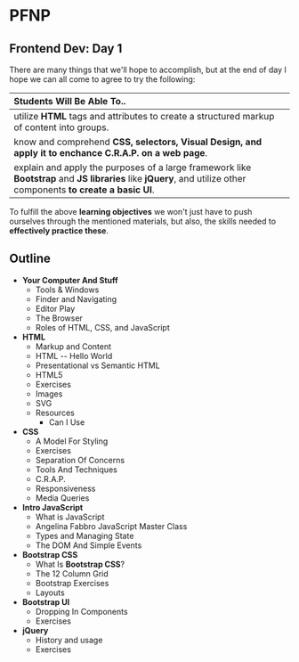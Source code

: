 # PFNP
## Frontend Dev: Day 1


There are many things that we'll hope to accomplish, but at the end of day I hope we can all come to agree to try the following:


| Students Will Be Able To.. |
| :---- |
| utilize **HTML** tags and attributes to create a structured markup of content into groups. |
| know and comprehend **CSS, selectors, Visual Design, and apply it to enchance C.R.A.P. on a web page**. |
| explain and apply the purposes of a large framework like **Bootstrap** and **JS libraries** like **jQuery**, and utilize other components **to create a basic UI**. |


To fulfill the above **learning objectives** we won't just have to push ourselves through the mentioned materials, but also, the skills needed to **effectively practice these**.

## Outline

* **Your Computer And Stuff**
	* Tools & Windows
	* Finder and Navigating	
	* Editor Play
	* The Browser
	* Roles of HTML, CSS, and JavaScript	
* **HTML**
	* Markup and Content
	* HTML -- Hello World 
	* Presentational vs Semantic HTML
	* HTML5
	* Exercises
	* Images
	* SVG 
	* Resources
		* Can I Use
* **CSS** 
	* A Model For Styling
	* Exercises
	* Separation Of Concerns
	* Tools And Techniques
	* C.R.A.P.
	* Responsiveness
	* Media Queries 
* **Intro JavaScript**
	* What is JavaScript 
	* Angelina Fabbro JavaScript Master Class
	* Types and Managing State
	* The DOM And Simple Events
* **Bootstrap CSS**
	* What Is **Bootstrap CSS**?
	* The 12 Column Grid
	* Bootstrap Exercises
	* Layouts
* **Bootstrap UI**
	* Dropping In Components
	* Exercises
* **jQuery**
	* History and usage
	* Exercises


